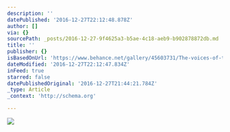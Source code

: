 ```yaml
---
description: ''
datePublished: '2016-12-27T22:12:48.878Z'
author: []
via: {}
sourcePath: _posts/2016-12-27-9f4625a3-b5ae-4c18-aeb9-b902878872db.md
title: ''
publisher: {}
isBasedOnUrl: 'https://www.behance.net/gallery/45603731/The-voices-of-the-city'
dateModified: '2016-12-27T22:12:47.834Z'
inFeed: true
starred: false
datePublishedOriginal: '2016-12-27T21:44:21.784Z'
_type: Article
_context: 'http://schema.org'

---
```

![](https://the-grid-user-content.s3-us-west-2.amazonaws.com/ece7a95f-0101-43d8-95d6-0a62fb59d373.png)
